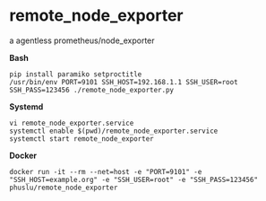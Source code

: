 # remote_node_exporter
a agentless prometheus/node_exporter

**Bash**
```
pip install paramiko setproctitle
/usr/bin/env PORT=9101 SSH_HOST=192.168.1.1 SSH_USER=root SSH_PASS=123456 ./remote_node_exporter.py
```

**Systemd**
```
vi remote_node_exporter.service
systemctl enable $(pwd)/remote_node_exporter.service
systemctl start remote_node_exporter
```

**Docker**
```
docker run -it --rm --net=host -e "PORT=9101" -e "SSH_HOST=example.org" -e "SSH_USER=root" -e "SSH_PASS=123456" phuslu/remote_node_exporter
```
